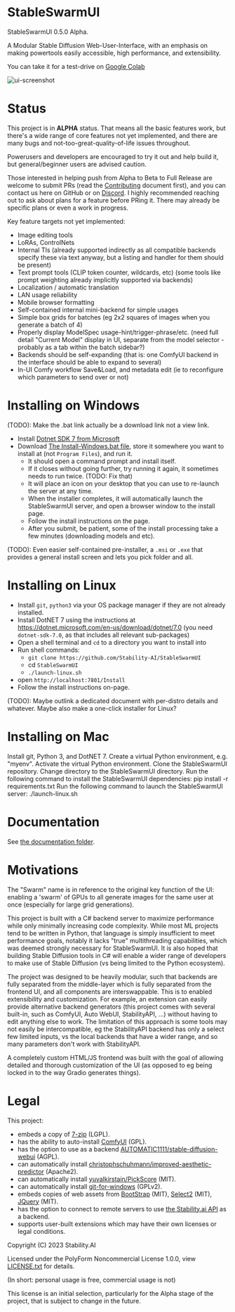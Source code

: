 # StableSwarmUI

StableSwarmUI 0.5.0 Alpha.

A Modular Stable Diffusion Web-User-Interface, with an emphasis on making powertools easily accessible, high performance, and extensibility.

You can take it for a test-drive on [Google Colab](https://colab.research.google.com/github/Stability-AI/StableSwarmUI/blob/master/colab/colab-notebook.ipynb)

![ui-screenshot](.github/images/stableswarmui.jpg)

# Status

This project is in **ALPHA** status. That means all the basic features work, but there's a wide range of core features not yet implemented, and there are many bugs and not-too-great-quality-of-life issues throughout.

Powerusers and developers are encouraged to try it out and help build it, but general/beginner users are advised caution.

Those interested in helping push from Alpha to Beta to Full Release are welcome to submit PRs (read the [Contributing](/CONTRIBUTING.md) document first), and you can contact us here on GitHub or on [Discord](https://discord.gg/stablediffusion). I highly recommended reaching out to ask about plans for a feature before PRing it. There may already be specific plans or even a work in progress.

Key feature targets not yet implemented:
- Image editing tools
- LoRAs, ControlNets
- Internal TIs (already supported indirectly as all compatible backends specify these via text anyway, but a listing and handler for them should be present)
- Text prompt tools (CLIP token counter, wildcards, etc) (some tools like prompt weighting already implicitly supported via backends)
- Localization / automatic translation
- LAN usage reliability
- Mobile browser formatting
- Self-contained internal mini-backend for simple usages
- Simple box grids for batches (eg 2x2 squares of images when you generate a batch of 4)
- Properly display ModelSpec usage-hint/trigger-phrase/etc. (need full detail "Current Model" display in UI, separate from the model selector - probably as a tab within the batch sidebar?)
- Backends should be self-expanding (that is: one ComfyUI backend in the interface should be able to expand to several)
- In-UI Comfy workflow Save&Load, and metadata edit (ie to reconfigure which parameters to send over or not)

# Installing on Windows

(TODO): Make the .bat link actually be a download link not a view link.

- Install [Dotnet SDK 7 from Microsoft](https://dotnet.microsoft.com/en-us/download/dotnet/7.0)
- Download [The Install-Windows.bat file](https://raw.githubusercontent.com/Stability-AI/StableSwarmUI/master/install-windows.bat), store it somewhere you want to install at (not `Program Files`), and run it.
    - It should open a command prompt and install itself.
    - If it closes without going further, try running it again, it sometimes needs to run twice. (TODO: Fix that)
    - It will place an icon on your desktop that you can use to re-launch the server at any time.
    - When the installer completes, it will automatically launch the StableSwarmUI server, and open a browser window to the install page.
    - Follow the install instructions on the page.
    - After you submit, be patient, some of the install processing take a few minutes (downloading models and etc).

(TODO): Even easier self-contained pre-installer, a `.msi` or `.exe` that provides a general install screen and lets you pick folder and all.

# Installing on Linux

- Install `git`, `python3` via your OS package manager if they are not already installed.
- Install DotNET 7 using the instructions at https://dotnet.microsoft.com/en-us/download/dotnet/7.0 (you need `dotnet-sdk-7.0`, as that includes all relevant sub-packages)
- Open a shell terminal and `cd` to a directory you want to install into
- Run shell commands:
    - `git clone https://github.com/Stability-AI/StableSwarmUI`
    - cd `StableSwarmUI`
    - `./launch-linux.sh`
- open `http://localhost:7801/Install`
- Follow the install instructions on-page.

(TODO): Maybe outlink a dedicated document with per-distro details and whatever. Maybe also make a one-click installer for Linux?

# Installing on Mac

Install git, Python 3, and DotNET 7.
Create a virtual Python environment, e.g. "myenv".
Activate the virtual Python environment.
Clone the StableSwarmUI repository.
Change directory to the StableSwarmUI directory.
Run the following command to install the StableSwarmUI dependencies:
pip install -r requirements.txt
Run the following command to launch the StableSwarmUI server:
./launch-linux.sh

# Documentation

See [the documentation folder](docs).

# Motivations

The "Swarm" name is in reference to the original key function of the UI: enabling a 'swarm' of GPUs to all generate images for the same user at once (especially for large grid generations).

This project is built with a C# backend server to maximize performance while only minimally increasing code complexity. While most ML projects tend to be written in Python, that language is simply insufficient to meet performance goals, notably it lacks "true" multithreading capabilities, which was deemed strongly necessary for StableSwarmUI. It is also hoped that building Stable Diffusion tools in C# will enable a wider range of developers to make use of Stable Diffusion (vs being limited to the Python ecosystem).

The project was designed to be heavily modular, such that backends are fully separated from the middle-layer which is fully separated from the frontend UI, and all components are interswappable. This is to enabled extensibility and customization. For example, an extension can easily provide alternative backend generators (this project comes with several built-in, such as ComfyUI, Auto WebUI, StabilityAPI, ...) without having to edit anything else to work. The limitation of this approach is some tools may not easily be intercompatible, eg the StabilityAPI backend has only a select few limited inputs, vs the local backends that have a wider range, and so many parameters don't work with StabilityAPI.

A completely custom HTML/JS frontend was built with the goal of allowing detailed and thorough customization of the UI (as opposed to eg being locked in to the way Gradio generates things).

# Legal

This project:
- embeds a copy of [7-zip](https://7-zip.org/download.html) (LGPL).
- has the ability to auto-install [ComfyUI](https://github.com/comfyanonymous/ComfyUI) (GPL).
- has the option to use as a backend [AUTOMATIC1111/stable-diffusion-webui](https://github.com/AUTOMATIC1111/stable-diffusion-webui) (AGPL).
- can automatically install [christophschuhmann/improved-aesthetic-predictor](https://github.com/christophschuhmann/improved-aesthetic-predictor) (Apache2).
- can automatically install [yuvalkirstain/PickScore](https://github.com/yuvalkirstain/PickScore) (MIT).
- can automatically install [git-for-windows](https://git-scm.com/download/win) (GPLv2).
- embeds copies of web assets from [BootStrap](https://getbootstrap.com/) (MIT), [Select2](https://select2.org/) (MIT), [JQuery](https://jquery.com/) (MIT).
- has the option to connect to remote servers to use [the Stability.ai API](https://dreamstudio.com/api/start/) as a backend.
- supports user-built extensions which may have their own licenses or legal conditions.

Copyright (C) 2023 Stability.AI

Licensed under the PolyForm Noncommercial License 1.0.0, view [LICENSE.txt](/LICENSE.txt) for details.

(In short: personal usage is free, commercial usage is not)

This license is an initial selection, particularly for the Alpha stage of the project, that is subject to change in the future.
